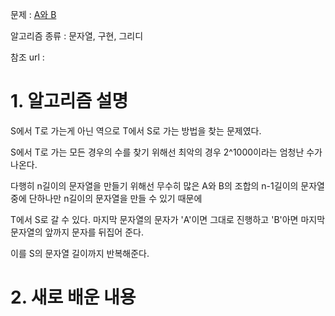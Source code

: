 문제 : [A와 B](https://www.acmicpc.net/problem/12904)

알고리즘 종류 : 문자열, 구현, 그리디

참조 url : 

# 1. 알고리즘 설명

S에서 T로 가는게 아닌 역으로 T에서 S로 가는 방법을 찾는 문제였다.

S에서 T로 가는 모든 경우의 수를 찾기 위해선 최악의 경우 2^1000이라는 엄청난 수가 나온다.

다행히 n길이의 문자열을 만들기 위해선 무수히 많은 A와 B의 조합의 n-1길이의 문자열중에 단하나만 n길이의 문자열을 만들 수 있기 때문에

T에서 S로 갈 수 있다. 마지막 문자열의 문자가 'A'이면 그대로 진행하고 'B'아면 마지막 문자열의 앞까지 문자를 뒤집어 준다.

이를 S의 문자열 길이까지 반복해준다.

# 2. 새로 배운 내용